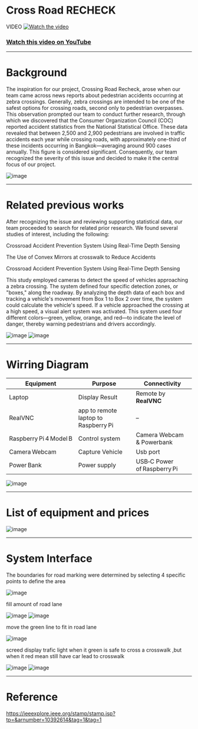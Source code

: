 # Cross Road RECHECK
VIDEO
[![Watch the video](https://img.youtube.com/vi/nek8qwRLXHk/maxresdefault.jpg)](https://youtu.be/nek8qwRLXHk)

### [Watch this video on YouTube](https://youtu.be/nek8qwRLXHk)

-------------------------------------------------------------------------------------------------------------------------
# Background

The inspiration for our project, Crossing Road Recheck, arose when our team came across news reports about pedestrian accidents occurring at zebra crossings. Generally, zebra crossings are intended to be one of the safest options for crossing roads, second only to pedestrian overpasses. This observation prompted our team to conduct further research, through which we discovered that the Consumer Organization Council (COC) reported accident statistics from the National Statistical Office. These data revealed that between 2,500 and 2,900 pedestrians are involved in traffic accidents each year while crossing roads, with approximately one-third of these incidents occurring in Bangkok—averaging around 900 cases annually. This figure is considered significant. Consequently, our team recognized the severity of this issue and decided to make it the central focus of our project.

![image](https://github.com/user-attachments/assets/5052a073-f003-4255-a1ab-b38ae92c99ae)

-------------------------------------------------------------------------------------------------------------------------
# Related previous works

After recognizing the issue and reviewing supporting statistical data, our team proceeded to search for related prior research. We found several studies of interest, including the following:

Crossroad Accident Prevention System Using Real-Time Depth Sensing

The Use of Convex Mirrors at crosswalk to Reduce Accidents

Crossroad Accident Prevention System Using Real-Time Depth Sensing

This study employed cameras to detect the speed of vehicles approaching a zebra crossing. The system defined four specific detection zones, or "boxes," along the roadway. By analyzing the depth data of each box and tracking a vehicle's movement from Box 1 to Box 2 over time, the system could calculate the vehicle's speed. If a vehicle approached the crossing at a high speed, a visual alert system was activated. This system used four different colors—green, yellow, orange, and red—to indicate the level of danger, thereby warning pedestrians and drivers accordingly.

![image](https://github.com/user-attachments/assets/8966fe11-08b3-4d7f-adfe-07d3ead221d5)  ![image](https://github.com/user-attachments/assets/c32ca73e-46bd-48b4-bdf0-70c69398be24)


-------------------------------------------------------------------------------------------------------------------------
# Wirring Diagram

| Equipment  | Purpose                                                       | Connectivity                                   |
|-------------------------|------------------------------------------------------------------|-------------------------------------------------|
| Laptop                  | Display Result            | Remote by **RealVNC**                          |
| RealVNC                 | app to remote laptop to Raspberry Pi          | –                                               |
| Raspberry Pi 4 Model B  | Control system                                                  | Camera Webcam & Powerbank                    |
| Camera Webcam            | Capture Vehicle                             | Usb port                    |
| Power Bank              | Power supply                            |  USB‑C Power of Raspberry Pi             |


![image](https://github.com/user-attachments/assets/ad1c809b-c133-45ec-814e-08785a2f143a)

-------------------------------------------------------------------------------------------------------------------------
# List of equipment and prices
![image](https://github.com/user-attachments/assets/0bb53645-0714-4387-8e82-4bdb34c103a3)

-------------------------------------------------------------------------------------------------------------------------
# System Interface
The boundaries for road marking were determined by selecting 4 specific points to define the area

![image](https://github.com/user-attachments/assets/b843ec7f-f2bb-47fb-b5d4-d5ce580a22cc)

fill amount of road lane

![image](https://github.com/user-attachments/assets/da5c8c48-3b64-4305-a81c-311329aca4fd)   ![image](https://github.com/user-attachments/assets/9393e7c9-7fd0-4c48-8482-24956fb57072)

move the green line to fit in road lane

![image](https://github.com/user-attachments/assets/8d6aa7cd-d49f-4f12-83bd-ff4b6c481546)

screed display trafic light when it green is safe to cross a crosswalk ,but when it red mean still have car lead to crosswalk

![image](https://github.com/user-attachments/assets/7fa38237-1968-4269-9598-28e9d5c7c706) ![image](https://github.com/user-attachments/assets/eab80f6b-f6a1-4f02-afef-4de10ac18dfc)

-------------------------------------------------------------------------------------------------------------------------
# Reference
https://ieeexplore.ieee.org/stamp/stamp.jsp?tp=&arnumber=10392614&tag=1&tag=1




